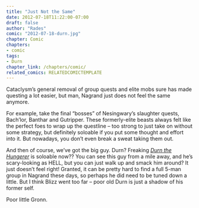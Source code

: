 ```yaml
---
title: "Just Not the Same"
date: 2012-07-18T11:22:00-07:00
draft: false
author: "Rades"
comic: "2012-07-18-durn.jpg"
chapter: Comic
chapters:
- comic
tags:
- Durn
chapter_link: /chapters/comic/
related_comics: RELATEDCOMICTEMPLATE
---
```


Cataclysm’s general removal of group quests and elite mobs sure has made questing a lot easier, but man, Nagrand just does not feel the same anymore. 


For example, take the final “bosses” of Nesingwary’s slaughter quests, Bach’lor, Banthar and Gutripper. These formerly-elite beasts always felt like the perfect foes to wrap up the questline – too strong to just take on without some strategy, but definitely soloable if you put some thought and effort into it. But nowadays, you don’t even break a sweat taking them out.


And then of course, we’ve got the big guy. Durn? Freaking *[Durn the Hungerer](http://www.wowhead.com/npc=18411)* is soloable now?? You can see this guy from a mile away, and he’s scary-looking as HELL, but you can just walk up and smack him around? It just doesn’t feel right! Granted, it can be pretty hard to find a full 5-man group in Nagrand these days, so perhaps he did need to be tuned down a little. But I think Blizz went too far – poor old Durn is just a shadow of his former self.


Poor little Gronn.

